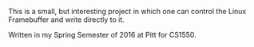 This is a small, but interesting project in which one can control the Linux Framebuffer and write directly to it.

Written in my Spring Semester of 2016 at Pitt for CS1550.